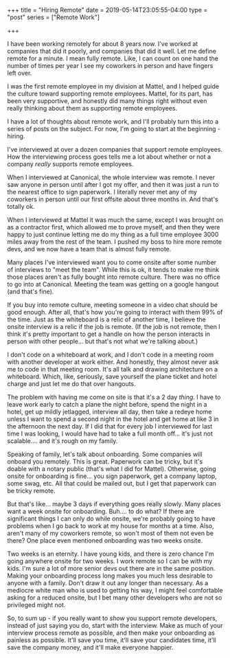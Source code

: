 +++
title = "Hiring Remote"
date = 2019-05-14T23:05:55-04:00
type = "post"
series = ["Remote Work"]

+++

I have been working remotely for about 8 years now. I've worked at companies
that did it poorly, and companies that did it well. Let me define remote for a
minute. I mean fully remote. Like, I can count on one hand the number of times per
year I see my coworkers in person and have fingers left over.

I was the first remote employee in my division at Mattel, and I helped guide the
culture toward supporting remote employees. Mattel, for its part, has been very
supportive, and honestly did many things right without even really thinking about
them as supporting remote employees.

I have a lot of thoughts about remote work, and I'll probably turn this into a
series of posts on the subject.  For now, I'm going to start at the beginning -
hiring.

I've interviewed at over a dozen companies that support remote employees. How
the interviewing process goes tells me a lot about whether or not a company
*really* supports remote employees.
 
When I interviewed at Canonical, the whole interview was remote. I never saw
anyone in person until after I got my offer, and then it was just a run to the
nearest office to sign paperwork. I literally never met any of my coworkers in
person until our first offsite about three months in. And that's totally ok. 

When I interviewed at Mattel it was much the same, except I was brought on as a
contractor first, which allowed me to prove myself, and then they were happy to
just continue letting me do my thing as a full time employee 3000 miles away
from the rest of the team. I pushed my boss to hire more remote devs, and we now
have a team that is almost fully remote.

Many places I've interviewed want you to come onsite after some number of
interviews to "meet the team". While this is ok, it tends to make me think those
places aren't as fully bought into remote culture. There was no office to go
into at Canonical. Meeting the team was getting on a google hangout (and that's
fine).

If you buy into remote culture, meeting someone in a video chat should be good
enough. After all, that's how you're going to interact with them 99% of the
time. Just as the whiteboard is a relic of another time, I believe the onsite
interview is a relic if the job is remote. (If the job is not remote, then I
think it's pretty important to get a handle on how the person interacts in
person with other people... but that's not what we're talking about.) 

I don't code on a whiteboard at work, and I don't code in a meeting room with
another developer at work either. And honestly, they almost never ask me to code
in that meeting room. It's all talk and drawing architecture on a whiteboard.
Which, like, seriously, save yourself the plane ticket and hotel charge and just
let me do that over hangouts.

The problem with having me come on site is that it's a 2 day *thing*. I have to
leave work early to catch a plane the night before, spend the night in a hotel,
get up mildly jetlagged, interview all day, then take a redeye home unless I
want to spend a second night in the hotel and get home at like 3 in the
afternoon the next day.  If I did that for every job I interviewed for last time
I was looking, I would have had to take a full month off... it's just not
scalable.... and it's rough on my family.

Speaking of family, let's talk about onboarding. Some companies will onboard you
remotely. This is great. Paperwork can be tricky, but it's doable with a notary public
(that's what I did for Mattel). Otherwise, going onsite for onboarding is
fine... you sign paperwork, get a company laptop, some swag, etc.  All that
could be mailed out, but I get that paperwork can be tricky remote.

But that's like... maybe 3 days if everything goes really slowly. Many places
want a week onsite for onboarding. Buh.... to do what? If there are significant
things I can only do while onsite, we're probably going to have problems when I
go back to work at my house for months at a time. Also, aren't many of my
coworkers remote, so won't most of them not even be there? One place even
mentioned onboarding was two weeks onsite.

Two weeks is an eternity. I have young kids, and there is zero chance I'm going
anywhere onsite for two weeks. I work remote so I can be *with* my kids. I'm
sure a lot of more senior devs out there are in the same position. Making your
onboarding process long makes you much less desirable to anyone with a family.
Don't draw it out any longer than necessary. As a mediocre white man who is used
to getting his way, I might feel comfortable asking for a reduced onsite, but I
bet many other developers who are not so privileged might not.

So, to sum up - if you really want to *show* you support remote developers,
instead of just saying you do, start with the interview. Make as much of your
interview process remote as possible, and then make your onboarding as painless
as possible. It'll save you time, it'll save your candidates time, it'll save
the company money, and it'll make everyone happier.

